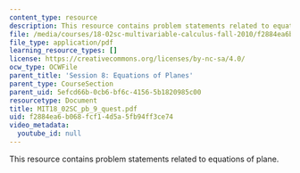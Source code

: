 ```yaml
---
content_type: resource
description: This resource contains problem statements related to equations of plane.
file: /media/courses/18-02sc-multivariable-calculus-fall-2010/f2884ea6b068fcf14d5a5fb94ff3ce74_MIT18_02SC_pb_9_quest.pdf
file_type: application/pdf
learning_resource_types: []
license: https://creativecommons.org/licenses/by-nc-sa/4.0/
ocw_type: OCWFile
parent_title: 'Session 8: Equations of Planes'
parent_type: CourseSection
parent_uid: 5efcd66b-0cb6-bf6c-4156-5b1820985c00
resourcetype: Document
title: MIT18_02SC_pb_9_quest.pdf
uid: f2884ea6-b068-fcf1-4d5a-5fb94ff3ce74
video_metadata:
  youtube_id: null
---
```

This resource contains problem statements related to equations of plane.